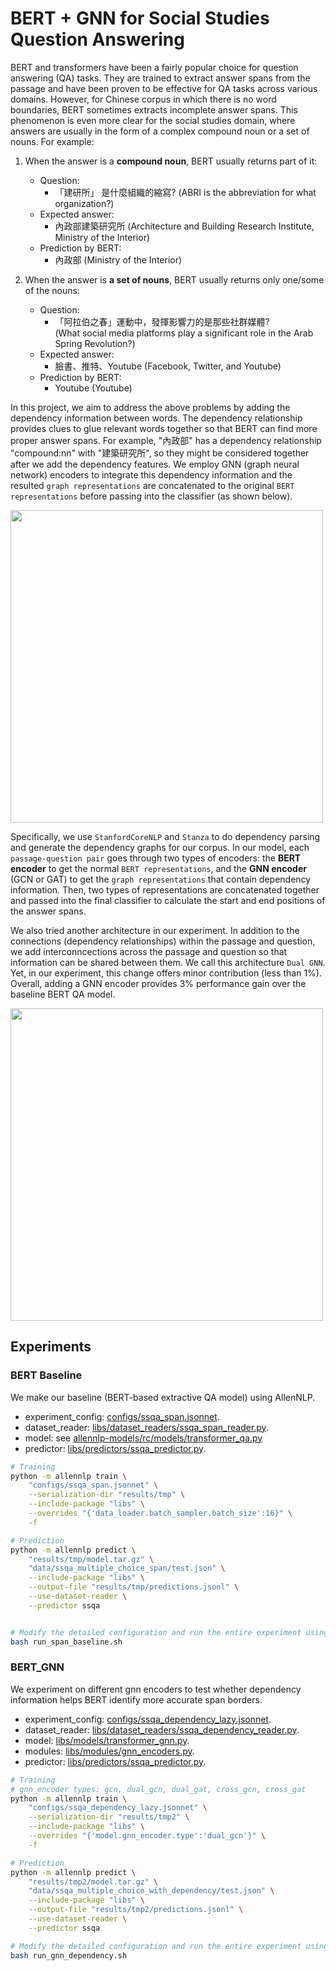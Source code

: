 # BERT + GNN for Social Studies Question Answering

BERT and transformers have been a fairly popular choice for question answering (QA) tasks. They are trained to extract answer spans from the passage and have been proven to be effective for QA tasks across various domains. However, for Chinese corpus in which there is no word boundaries, BERT sometimes extracts incomplete answer spans. This phenomenon is even more clear for the social studies domain, where answers are usually in the form of a complex compound noun or a set of nouns. For example: 
1. When the answer is a **compound noun**, BERT usually returns part of it:
    + Question:
        + 「建研所」 是什麼組織的縮寫? (ABRI is the abbreviation for what organization?)
    + Expected answer:
        + 內政部建築研究所 (Architecture and Building Research Institute, Ministry of the Interior)
    + Prediction by BERT:
        + 內政部 (Ministry of the Interior)

2. When the answer is **a set of nouns**, BERT usually returns only one/some of the nouns:
    + Question: 
        + 「阿拉伯之春」運動中，發揮影響力的是那些社群媒體?  
        (What social media platforms play a significant role in the Arab Spring Revolution?)
    + Expected answer: 
        + 臉書、推特、Youtube (Facebook, Twitter, and Youtube) 
    + Prediction by BERT: 
        + Youtube (Youtube)

In this project, we aim to address the above problems by adding the dependency information between words. The dependency relationship provides clues to glue relevant words together so that BERT can find more proper answer spans. For example, "內政部" has a dependency relationship "compound:nn" with "建築研究所", so they might be considered together after we add the dependency features. We employ GNN (graph neural network) encoders to integrate this dependency information and the resulted `graph representations` are concatenated to the original `BERT representations` before passing into the classifier (as shown below).


<img src="https://i.imgur.com/5t8ibLd.png" width="500">

Specifically, we use `StanfordCoreNLP` and `Stanza` to do dependency parsing and generate the dependency graphs for our corpus. In our model, each `passage-question pair` goes through two types of encoders: the **BERT encoder** to get the normal `BERT representations`, and the **GNN encoder** (GCN or GAT) to get the `graph representations` that contain dependency information. Then, two types of representations are concatenated together and passed into the final classifier to calculate the start and end positions of the answer spans. 

We also tried another architecture in our experiment. In addition to the connections (dependency relationships) within the passage and question, we add interconncections across the passage and question so that information can be shared between them. We call this architecture `Dual GNN`. Yet, in our experiment, this change offers minor contribution (less than 1%). Overall, adding a GNN encoder provides 3% performance gain over the baseline BERT QA model.


<img src="https://i.imgur.com/AUVisvR.png" width="500">


## Experiments

### BERT Baseline

We make our baseline (BERT-based extractive QA model) using AllenNLP.

+ experiment_config: [configs/ssqa_span.jsonnet](configs/ssqa_span.jsonnet).
+ dataset_reader: [libs/dataset_readers/ssqa_span_reader.py](libs/dataset_readers/ssqa_span_reader.py). 
+ model: see [allennlp-models/rc/models/transformer_qa.py](https://github.com/allenai/allennlp-models/blob/main/allennlp_models/rc/models/transformer_qa.py)
+ predictor: [libs/predictors/ssqa_predictor.py](libs/predictors/ssqa_predictor.py).


```bash
# Training
python -m allennlp train \
    "configs/ssqa_span.jsonnet" \
    --serialization-dir "results/tmp" \
    --include-package "libs" \
    --overrides "{'data_loader.batch_sampler.batch_size':16}" \
    -f

# Prediction
python -m allennlp predict \
    "results/tmp/model.tar.gz" \
    "data/ssqa_multiple_choice_span/test.json" \
    --include-package "libs" \
    --output-file "results/tmp/predictions.jsonl" \
    --use-dataset-reader \
    --predictor ssqa


# Modify the detailed configuration and run the entire experiment using this shell script
bash run_span_baseline.sh
```


### BERT_GNN
We experiment on different gnn encoders to test whether dependency information helps BERT identify more accurate span borders.

+ experiment_config: [configs/ssqa_dependency_lazy.jsonnet](configs/ssqa_dependency_lazy.jsonnet).
+ dataset_reader: [libs/dataset_readers/ssqa_dependency_reader.py](libs/dataset_readers/ssqa_dependency_reader.py). 
+ model: [libs/models/transformer_gnn.py](libs/models/transformer_gnn.py).
+ modules: [libs/modules/gnn_encoders.py](libs/modules/gnn_encoders.py).
+ predictor: [libs/predictors/ssqa_predictor.py](libs/predictors/ssqa_predictor.py).


```bash
# Training
# gnn_encoder types: gcn, dual_gcn, dual_gat, cross_gcn, cross_gat
python -m allennlp train \
    "configs/ssqa_dependency_lazy.jsonnet" \
    --serialization-dir "results/tmp2" \
    --include-package "libs" \
    --overrides "{'model.gnn_encoder.type':'dual_gcn'}" \
    -f

# Prediction
python -m allennlp predict \
    "results/tmp2/model.tar.gz" \
    "data/ssqa_multiple_choice_with_dependency/test.json" \
    --include-package "libs" \
    --output-file "results/tmp2/predictions.jsonl" \
    --use-dataset-reader \
    --predictor ssqa

# Modify the detailed configuration and run the entire experiment using this shell script
bash run_gnn_dependency.sh
```